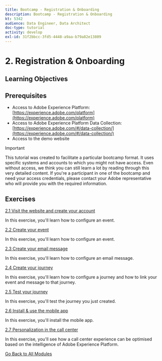 ```yaml
---
title: Bootcamp - Registration & Onboarding
description: Bootcamp - Registration & Onboarding
kt: 5342
audience: Data Engineer, Data Architect
doc-type: tutorial
activity: develop
exl-id: 31f2bbcc-3fd5-4448-a9aa-b79a82e13809
---
```

# 2. Registration & Onboarding

## Learning Objectives

## Prerequisites

- Access to Adobe Experience Platform: [https://experience.adobe.com/platform](https://experience.adobe.com/platform)
- Access to Adobe Experience Platform Data Collection: [https://experience.adobe.com/#/data-collection/](https://experience.adobe.com/#/data-collection/)
- Access to the demo website

>[!IMPORTANT]
>
>This tutorial was created to facilitate a particular bootcamp format. It uses specific systems and accounts to which you might not have access. Even without access, we think you can still learn a lot by reading through this very detailed content. If you're a participant in one of the bootcamp and need your access credentials, please contact your Adobe representative who will provide you with the required information.

## Exercises

[2.1 Visit the website and create your account](./ex1.md)

In this exercise, you'll learn how to configure an event.

[2.2 Create your event](./ex2.md)

In this exercise, you'll learn how to configure an event.

[2.3 Create your email message](./ex3.md)

In this exercise, you'll learn how to configure an email message.

[2.4 Create your journey](./ex4.md)

In this exercise, you'll learn how to configure a journey and how to link your event and message to that journey.

[2.5 Test your journey](./ex5.md)

In this exercise, you'll test the journey you just created.

[2.6 Install & use the mobile app](./ex6.md)

In this exercise, you'll install the mobile app.

[2.7 Personalization in the call center](./ex7.md)

In this exercise, you'll see how a call center experience can be optimised based on the intelligence of Adobe Experience Platform.

[Go Back to All Modules](../../overview.md)
